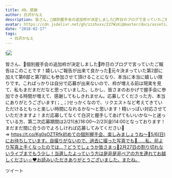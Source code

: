 ```yaml
---
title: 49。感謝
author: 白沢かなえ
description: 皆さん、🌷個別握手会の追加枠が決定しました🌷昨日のブログで言っていたご報告はこのことです！嬉しいご報告が出来て良かった🐶元々決まっていた第2部に加えて第6部と第7部にも参加させて頂けることになり、本当に...
avatar: https://cdn.jsdelivr.net/gh/zzzhxxx/227WiKi@master/docs/assets/photo/avatar/kanae.jpg
date: "2018-02-17"
tags:
  - 白沢かなえ
---
```


!![](https://cdn.jsdelivr.net/gh/zzzhxxx/227WiKi-image@master/blog-image/kanae-2018-02-17_1.jpg)


皆さん、🌷個別握手会の追加枠が決定しました🌷昨日のブログで言っていたご報告はこのことです！嬉しいご報告が出来て良かった🐶元々決まっていた第2部に加えて第6部と第7部にも参加させて頂けることになり、本当に本当に嬉しい限りです。こればっかりは自分で応募が出来ないので、枠が増える前は現実を見て、私もまだまだだなと思っていました。しかし、皆さまのおかげで握手会に参加できる時間が増えて、感謝してもしきれません。応募してくださった方、本当にありがとうございます(；_；)せっかくなので、リクエストなど考えてきていただけるともっと楽しい時間になれるかな〜と思います！精いっぱい対応させていただきますよ！まだ応募してなくて白沢と握手してあげてもいいかな〜と迷っている方、第二次応募期間は2/21(水)18:00〜2/23(金)14:00となっております！まだまだ間に合うのでよろしければ応募してみてください🌸⇒ https://t.co/Kg0sOZTRfk初めての個別握手会、楽しみましょうね〜🌷5/6(日)にお待ちしています。自撮りがないので、過去に撮った写真でも🌸……私、前より写真上手くなったのでは…？どうでしょうか皆さまっ🤔2月27日の割り切れないライブまでもう少し！当選したよっていう方は是非是非ペアの方を連れてお越しください☺️❤️お読みいただきありがとうございました。またね。


ツイート



